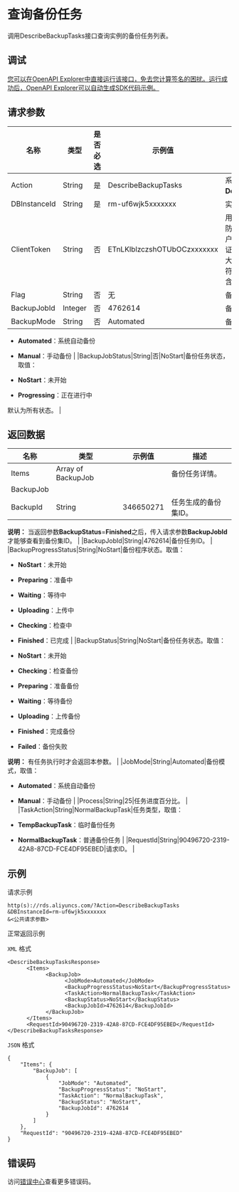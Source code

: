 # 查询备份任务

调用DescribeBackupTasks接口查询实例的备份任务列表。

## 调试

[您可以在OpenAPI Explorer中直接运行该接口，免去您计算签名的困扰。运行成功后，OpenAPI Explorer可以自动生成SDK代码示例。](https://api.aliyun.com/#product=Rds&api=DescribeBackupTasks&type=RPC&version=2014-08-15)

## 请求参数

|名称|类型|是否必选|示例值|描述|
|--|--|----|---|--|
|Action|String|是|DescribeBackupTasks|系统规定参数，取值：**DescribeBackupTasks**。 |
|DBInstanceId|String|是|rm-uf6wjk5xxxxxxx|实例ID。 |
|ClientToken|String|否|ETnLKlblzczshOTUbOCzxxxxxxx|用于保证请求的幂等性，防止重复提交请求。由客户端生成该参数值，要保证在不同请求间唯一，最大值不超过64个ASCII字符，且该参数值中不能包含非ASCII字符。 |
|Flag|String|否|无|备用参数。 |
|BackupJobId|Integer|否|4762614|备份任务ID。 |
|BackupMode|String|否|Automated|备份模式，取值：

 -   **Automated**：系统自动备份
-   **Manual**：手动备份 |
|BackupJobStatus|String|否|NoStart|备份任务状态，取值：

 -   **NoStart**：未开始
-   **Progressing**：正在进行中

 默认为所有状态。 |

## 返回数据

|名称|类型|示例值|描述|
|--|--|---|--|
|Items|Array of BackupJob| |备份任务详情。 |
|BackupJob| | | |
|BackupId|String|346650271|任务生成的备份集ID。

 **说明：** 当返回参数**BackupStatus**=**Finished**之后，传入请求参数**BackupJobId**才能够查看到备份集ID。 |
|BackupJobId|String|4762614|备份任务ID。 |
|BackupProgressStatus|String|NoStart|备份程序状态。取值：

 -   **NoStart**：未开始
-   **Preparing**：准备中
-   **Waiting**：等待中
-   **Uploading**：上传中
-   **Checking**：检查中
-   **Finished**：已完成 |
|BackupStatus|String|NoStart|备份任务状态。取值：

 -   **NoStart**：未开始
-   **Checking**：检查备份
-   **Preparing**：准备备份
-   **Waiting**：等待备份
-   **Uploading**：上传备份
-   **Finished**：完成备份
-   **Failed**：备份失败

 **说明：** 有任务执行时才会返回本参数。 |
|JobMode|String|Automated|备份模式，取值：

 -   **Automated**：系统自动备份
-   **Manual**：手动备份 |
|Process|String|25|任务进度百分比。 |
|TaskAction|String|NormalBackupTask|任务类型，取值：

 -   **TempBackupTask**：临时备份任务
-   **NormalBackupTask**：普通备份任务 |
|RequestId|String|90496720-2319-42A8-87CD-FCE4DF95EBED|请求ID。 |

## 示例

请求示例

```
http(s)://rds.aliyuncs.com/?Action=DescribeBackupTasks
&DBInstanceId=rm-uf6wjk5xxxxxxx
&<公共请求参数>
```

正常返回示例

`XML` 格式

```
<DescribeBackupTasksResponse>
	  <Items>
		    <BackupJob>
			      <JobMode>Automated</JobMode>
			      <BackupProgressStatus>NoStart</BackupProgressStatus>
			      <TaskAction>NormalBackupTask</TaskAction>
			      <BackupStatus>NoStart</BackupStatus>
			      <BackupJobId>4762614</BackupJobId>
		    </BackupJob>
	  </Items>
	  <RequestId>90496720-2319-42A8-87CD-FCE4DF95EBED</RequestId>
</DescribeBackupTasksResponse>
```

`JSON` 格式

```
{
    "Items": {
        "BackupJob": [
            {
                "JobMode": "Automated",
                "BackupProgressStatus": "NoStart",
                "TaskAction": "NormalBackupTask",
                "BackupStatus": "NoStart",
                "BackupJobId": 4762614
            }
        ]
    },
    "RequestId": "90496720-2319-42A8-87CD-FCE4DF95EBED"
}
```

## 错误码

访问[错误中心](https://error-center.aliyun.com/status/product/Rds)查看更多错误码。

